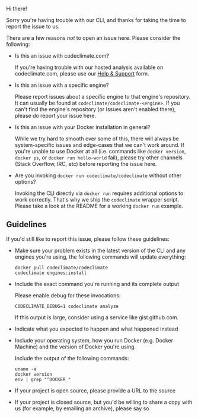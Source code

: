 Hi there!

Sorry you're having trouble with our CLI, and thanks for taking the time to
report the issue to us.

There are a few reasons _not_ to open an issue here. Please consider the
following:

- Is this an issue with codeclimate.com?

  If you're having trouble with our hosted analysis available on
  codeclimate.com, please use our [Help & Support](https://codeclimate.com/help)
  form.

- Is this an issue with a specific engine?

  Please report issues about a specific engine to that engine's repository. It
  can usually be found at `codeclimate/codeclimate-<engine>`. If you can't find
  the engine's repository (or Issues aren't enabled there), please do report
  your issue here.

- Is this an issue with your Docker installation in general?

  While we try hard to smooth over some of this, there will always be
  system-specific issues and edge-cases that we can't work around. If you're
  unable to use Docker at all (i.e. commands like `docker version`, `docker ps`,
  or `docker run hello-world` fail), please try other channels (Stack Overflow,
  IRC, etc) before reporting the issue here.

- Are you invoking `docker run codeclimate/codeclimate` without other options?

  Invoking the CLI directly via `docker run` requires additional options to work
  correctly. That's why we ship the `codeclimate` wrapper script. Please take a
  look at the README for a working `docker run` example.

## Guidelines

If you'd still like to report this issue, please follow these guidelines:

- Make sure your problem exists in the latest version of the CLI and any engines
  you're using, the following commands will update everything:

  ```
  docker pull codeclimate/codeclimate
  codeclimate engines:install
  ```

- Include the exact command you're running and its complete output

  Please enable debug for these invocations:

  ```
  CODECLIMATE_DEBUG=1 codeclimate analyze
  ```

  If this output is large, consider using a service like gist.github.com.

- Indicate what you expected to happen and what happened instead
- Include your operating system, how you run Docker (e.g. Docker Machine) and
  the version of Docker you're using.

  Include the output of the following commands:

  ```
  uname -a
  docker version
  env | grep "^DOCKER_"
  ```

- If your project is open source, please provide a URL to the source
- If your project is closed source, but you'd be willing to share a copy with us
  (for example, by emailing an archive), please say so
